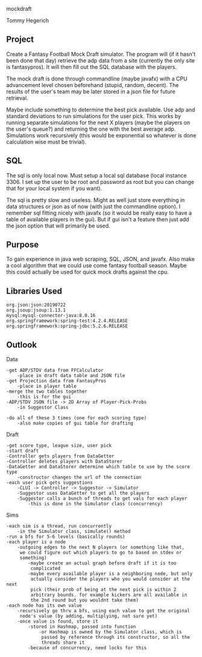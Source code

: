 mockdraft

Tommy Hegerich

## Project
Create a Fantasy Football Mock Draft simulator. 
The program will (if it hasn't been done that day) 
retrieve the adp data from a site (currently the 
only site is fantasypros). It will then fill out 
the SQL database with the players.

The mock draft is done through commandline (maybe 
javafx) with a CPU advancement level chosen beforehand 
(stupid, random, decent). The results of the user's 
team may be later stored in a json file for 
future retrieval. 

Maybe include something to determine the best 
pick available. Use adp and standard deviations 
to run simulations for the user pick. This works
by running separate simulations for the next X 
players (maybe the players on the user's queue?) 
and returning the one with the best average 
adp. Simulations work recursively (this would be 
exponential so whatever is done calculation wise 
must be trivial).

## SQL
The sql is only local now. Must setup a local sql 
database (local instance 3306. I set up the user to 
be root and password as root but you can change 
that for your local system if you want).

The sql is pretty slow and useless. Might as well just 
store everything in data structures or json as of now 
(with just the commandline option). I remember sql 
fitting nicely with javafx (so it would be really 
easy to have a table of available players in the gui). 
But if gui isn't a feature then just add the json option 
that will primarily be used.

## Purpose
To gain experience in java web scraping, SQL, JSON, 
and javafx. Also make a cool algorithm that we could 
use come fantasy football season. Maybe this could 
actually be used for quick mock drafts against the 
cpu.


## Libraries Used

    org.json:json:20190722
    org.jsoup:jsoup:1.13.1
    mysql:mysql-connector-java:8.0.16
    org.springframework:spring-test:4.2.4.RELEASE
    org.springframework:spring-jdbc:5.2.6.RELEASE
    
    
## Outlook

Data    

    -get ADP/STDV data from FFCalculator
        -place in draft data table and JSON file
    -get Projection data from FantasyPros
        -place in player table
    -merge the two tables together
        -this is for the gui
    -ADP/STDV JSON file -> 2D Array of Player-Pick-Probs
        -in Suggestor Class
    
    -do all of these 3 times (one for each scoring type)
        -also make copies of gui table for drafting
        
Draft

    -get score type, league size, user pick
    -start draft
    -Controller gets players from DataGetter
    -Controller deletes players with DataStorer
    -DataGetter and DataStorer determine which table to use by the score type
        -constructor changes the url of the connection
    -each user pick gets suggestions
        -CLUI -> Controller -> Suggestor -> Simulator
        -Suggestor uses DataGetter to get all the players
        -Suggestor calls a bunch of threads to get vals for each player
            -this is done in the Simulator class (concurrency)

Sims
    
    -each sim is a thread, run concurrently
        -in the Simulator class, simulate() method
    -run a bfs for 5-6 levels (basically rounds)
    -each player is a node
        -outgoing edges to the next N players (or something like that, 
         we could figure out which players to go to based on stdev or 
         something)
            -maybe create an actual graph before draft if it is too 
             complicated
            -maybe every available player is a neighboring node, but only 
             actually consider the players who you would consider at the next 
             pick (their prob of being at the next pick is within 2 
             arbitrary bounds. for example kickers are all available in 
             the 2nd round but you wouldnt take them)
    -each node has its own value
        -recursively go thru a bfs, using each value to get the original 
         node's value (by adding, multiplying, not sure yet)
        -once value is found, store it
            -stored in Hashmap, passed into function
                -or Hashmap is owned by the Simulator class, which is 
                 passed by reference through its constructor, so all the 
                 threads share it
            -because of concurrency, need locks for this
         






